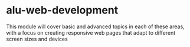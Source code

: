 # alu-web-development
This module will cover basic and advanced topics in each of these areas, with a focus on creating responsive web pages that adapt to different screen sizes and devices
